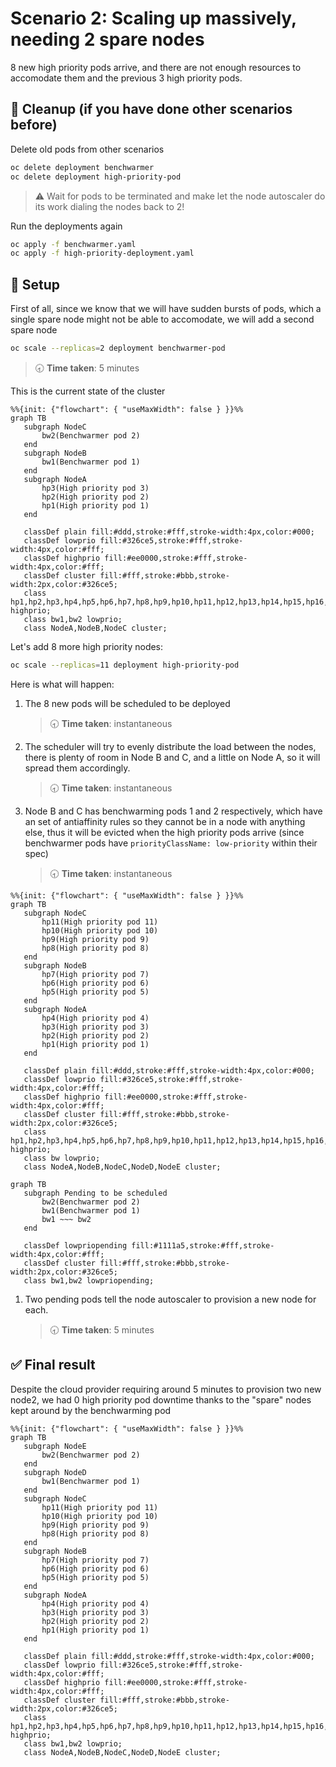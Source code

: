 # Scenario 2: Scaling up massively, needing 2 spare nodes

8 new high priority pods arrive, and there are not enough resources to accomodate them and the previous 3 high priority pods.

## 🧹 Cleanup (if you have done other scenarios before)

Delete old pods from other scenarios

```bash
oc delete deployment benchwarmer
oc delete deployment high-priority-pod
```

> ⚠️ Wait for pods to be terminated and make let the node autoscaler do its work dialing the nodes back to 2!

Run the deployments again

```bash
oc apply -f benchwarmer.yaml
oc apply -f high-priority-deployment.yaml
```

## 📝 Setup

First of all, since we know that we will have sudden bursts of pods, which a single spare node might not be able to accomodate, we will add a second spare node

```bash
oc scale --replicas=2 deployment benchwarmer-pod
```

> 🕣 **Time taken**: 5 minutes

This is the current state of the cluster

```mermaid
%%{init: {"flowchart": { "useMaxWidth": false } }}%%
graph TB
   subgraph NodeC
       bw2(Benchwarmer pod 2)
   end
   subgraph NodeB
       bw1(Benchwarmer pod 1)
   end
   subgraph NodeA
       hp3(High priority pod 3)
       hp2(High priority pod 2)
       hp1(High priority pod 1)
   end
 
   classDef plain fill:#ddd,stroke:#fff,stroke-width:4px,color:#000;
   classDef lowprio fill:#326ce5,stroke:#fff,stroke-width:4px,color:#fff;
   classDef highprio fill:#ee0000,stroke:#fff,stroke-width:4px,color:#fff;
   classDef cluster fill:#fff,stroke:#bbb,stroke-width:2px,color:#326ce5;
   class hp1,hp2,hp3,hp4,hp5,hp6,hp7,hp8,hp9,hp10,hp11,hp12,hp13,hp14,hp15,hp16,hp17,hp18,hp19,hp20 highprio;
   class bw1,bw2 lowprio;
   class NodeA,NodeB,NodeC cluster;
```

Let's add 8 more high priority nodes:

```bash
oc scale --replicas=11 deployment high-priority-pod
```

Here is what will happen:

1) The 8 new pods will be scheduled to be deployed
    > 🕣 **Time taken**: instantaneous
2) The scheduler will try to evenly distribute the load between the nodes, there is plenty of room in Node B and C, and a little on Node A, so it will spread them accordingly.
    > 🕣 **Time taken**: instantaneous
3) Node B and C has benchwarming pods 1 and 2 respectively, which have an set of antiaffinity rules so they cannot be in a node with anything else, thus it will be evicted when the high priority pods arrive (since benchwarmer pods have `priorityClassName: low-priority` within their spec)
    > 🕣 **Time taken**: instantaneous

```mermaid
%%{init: {"flowchart": { "useMaxWidth": false } }}%%
graph TB
   subgraph NodeC
       hp11(High priority pod 11)
       hp10(High priority pod 10)
       hp9(High priority pod 9)
       hp8(High priority pod 8)
   end   
   subgraph NodeB
       hp7(High priority pod 7)
       hp6(High priority pod 6)
       hp5(High priority pod 5)
   end
   subgraph NodeA
       hp4(High priority pod 4)
       hp3(High priority pod 3)
       hp2(High priority pod 2)
       hp1(High priority pod 1)
   end
 
   classDef plain fill:#ddd,stroke:#fff,stroke-width:4px,color:#000;
   classDef lowprio fill:#326ce5,stroke:#fff,stroke-width:4px,color:#fff;
   classDef highprio fill:#ee0000,stroke:#fff,stroke-width:4px,color:#fff;
   classDef cluster fill:#fff,stroke:#bbb,stroke-width:2px,color:#326ce5;
   class hp1,hp2,hp3,hp4,hp5,hp6,hp7,hp8,hp9,hp10,hp11,hp12,hp13,hp14,hp15,hp16,hp17,hp18,hp19,hp20 highprio;
   class bw lowprio;
   class NodeA,NodeB,NodeC,NodeD,NodeE cluster;
```

```mermaid
graph TB
   subgraph Pending to be scheduled
       bw2(Benchwarmer pod 2)
       bw1(Benchwarmer pod 1)
       bw1 ~~~ bw2
   end

   classDef lowpriopending fill:#1111a5,stroke:#fff,stroke-width:4px,color:#fff;
   classDef cluster fill:#fff,stroke:#bbb,stroke-width:2px,color:#326ce5;
   class bw1,bw2 lowpriopending;
```

1) Two pending pods tell the node autoscaler to provision a new node for each.
    > 🕣 **Time taken**: 5 minutes

## ✅ Final result

Despite the cloud provider requiring around 5 minutes to provision two new node2, we had 0 high priority pod downtime thanks to the "spare" nodes kept around by the benchwarming pod

```mermaid
%%{init: {"flowchart": { "useMaxWidth": false } }}%%
graph TB
   subgraph NodeE
       bw2(Benchwarmer pod 2)
   end
   subgraph NodeD
       bw1(Benchwarmer pod 1)
   end
   subgraph NodeC
       hp11(High priority pod 11)
       hp10(High priority pod 10)
       hp9(High priority pod 9)
       hp8(High priority pod 8)
   end   
   subgraph NodeB
       hp7(High priority pod 7)
       hp6(High priority pod 6)
       hp5(High priority pod 5)
   end
   subgraph NodeA
       hp4(High priority pod 4)
       hp3(High priority pod 3)
       hp2(High priority pod 2)
       hp1(High priority pod 1)
   end
 
   classDef plain fill:#ddd,stroke:#fff,stroke-width:4px,color:#000;
   classDef lowprio fill:#326ce5,stroke:#fff,stroke-width:4px,color:#fff;
   classDef highprio fill:#ee0000,stroke:#fff,stroke-width:4px,color:#fff;
   classDef cluster fill:#fff,stroke:#bbb,stroke-width:2px,color:#326ce5;
   class hp1,hp2,hp3,hp4,hp5,hp6,hp7,hp8,hp9,hp10,hp11,hp12,hp13,hp14,hp15,hp16,hp17,hp18,hp19,hp20 highprio;
   class bw1,bw2 lowprio;
   class NodeA,NodeB,NodeC,NodeD,NodeE cluster;
```
